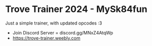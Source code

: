 # Trove Trainer 2024 - MySk84fun
Just a simple trainer, with updated opcodes :3
* Join Discord Server = discord.gg/MNxZ4AtqWp
* https://trove-trainer.weebly.com
